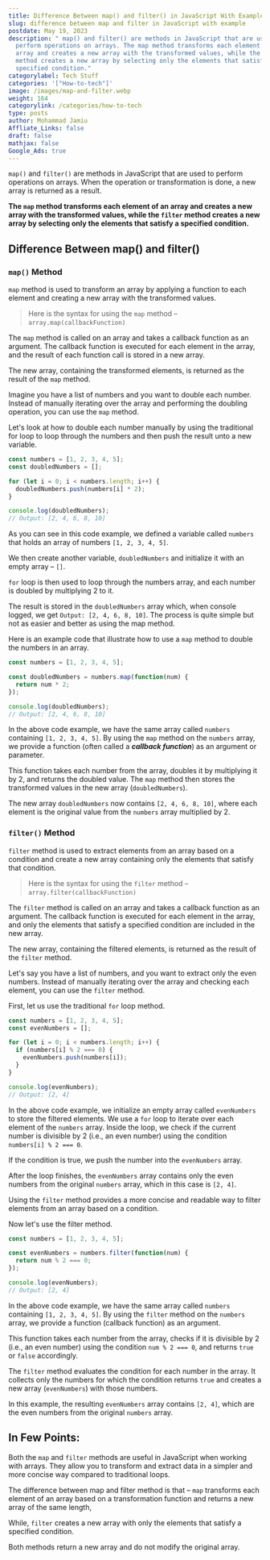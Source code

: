 ```yaml
---
title: Difference Between map() and filter() in JavaScript With Example
slug: difference between map and filter in JavaScript with example
postdate: May 19, 2023
description: " map() and filter() are methods in JavaScript that are used to
  perform operations on arrays. The map method transforms each element of an
  array and creates a new array with the transformed values, while the `filter`
  method creates a new array by selecting only the elements that satisfy a
  specified condition."
categorylabel: Tech Stuff
categories: '["How-to-tech"]'
image: /images/map-and-filter.webp
weight: 164
categorylink: /categories/how-to-tech
type: posts
author: Mohammad Jamiu
Affliate_Links: false
draft: false
mathjax: false
Google_Ads: true
---
```

 `map()` and `filter()` are methods in JavaScript that are used to perform operations on arrays. When the operation or transformation is done, a new array is returned as a result.

**The `map` method transforms each element of an array and creates a new array with the transformed values, while the `filter` method creates a new array by selecting only the elements that satisfy a specified condition.**

## **Difference Between map() and filter()**

### `map()` Method

`map` method is used to transform an array by applying a function to each element and creating a new array with the transformed values.

> Here is the syntax for using the `map` method – ⁣`array.map(callbackFunction)`

The `map` method is called on an array and takes a callback function as an argument. The callback function is executed for each element in the array, and the result of each function call is stored in a new array. 

The new array, containing the transformed elements, is returned as the result of the `map` method.

Imagine you have a list of numbers and you want to double each number. Instead of manually iterating over the array and performing the doubling operation, you can use the `map` method.

Let's look at how to double each number manually by using the traditional for loop to loop through the numbers and then push the result unto a new variable.

```javascript
const numbers = [1, 2, 3, 4, 5];
const doubledNumbers = [];

for (let i = 0; i < numbers.length; i++) {
  doubledNumbers.push(numbers[i] * 2);
}

console.log(doubledNumbers);
// Output: [2, 4, 6, 8, 10]
```

As you can see in this code example, we defined a variable called `numbers` that holds an array of numbers `[1, 2, 3, 4, 5]`.

We then create another variable, `doubledNumbers` and initialize it with an empty array – ⁣`[]`.

`for` loop is then used to loop through the numbers array, and each number is doubled by multiplying 2 to it.

The result is stored in the `doubledNumbers` array which, when console logged, we get `Output: [2, 4, 6, 8, 10]`. The process is quite simple but not as easier and better as using the map method.

Here is an example code that illustrate how to use a `map` method to double the numbers in an array.

```javascript
const numbers = [1, 2, 3, 4, 5];

const doubledNumbers = numbers.map(function(num) {
  return num * 2;
});

console.log(doubledNumbers);
// Output: [2, 4, 6, 8, 10]
```

In the above code example, we have the same array called `numbers` containing `[1, 2, 3, 4, 5]`. By using the `map` method on the `numbers` array, we provide a function (often called a ***callback function***) as an argument or parameter. 

This function takes each number from the array, doubles it by multiplying it by 2, and returns the doubled value. The `map` method then stores the transformed values in the new array (`doubledNumbers`). 

The new array `doubledNumbers` now contains `[2, 4, 6, 8, 10]`, where each element is the original value from the `numbers` array multiplied by 2.

### `filter()` Method

`filter` method is used to extract elements from an array based on a condition and create a new array containing only the elements that satisfy that condition.

> Here is the syntax for using the `filter`⁣ method – ⁣`array.filter(callbackFunction)`

The `filter` method is called on an array and takes a callback function as an argument. The callback function is executed for each element in the array, and only the elements that satisfy a specified condition are included in the new array. 

The new array, containing the filtered elements, is returned as the result of the `filter` method.

Let's say you have a list of numbers, and you want to extract only the even numbers. Instead of manually iterating over the array and checking each element, you can use the `filter` method.

First, let us use the traditional `for` loop method.

```javascript
const numbers = [1, 2, 3, 4, 5];
const evenNumbers = [];

for (let i = 0; i < numbers.length; i++) {
  if (numbers[i] % 2 === 0) {
    evenNumbers.push(numbers[i]);
  }
}

console.log(evenNumbers);
// Output: [2, 4]
```

In the above code example, we initialize an empty array called `evenNumbers` to store the filtered elements. We use a `for` loop to iterate over each element of the `numbers` array. Inside the loop, we check if the current number is divisible by 2 (i.e., an even number) using the condition `numbers[i] % 2 === 0`. 

If the condition is true, we push the number into the `evenNumbers` array.

After the loop finishes, the `evenNumbers` array contains only the even numbers from the original `numbers` array, which in this case is `[2, 4]`.

Using the `filter` method provides a more concise and readable way to filter elements from an array based on a condition. 

Now let's use the filter method.

```javascript
const numbers = [1, 2, 3, 4, 5];

const evenNumbers = numbers.filter(function(num) {
  return num % 2 === 0;
});

console.log(evenNumbers);
// Output: [2, 4]
```

In the above code example, we have the same array called `numbers` containing `[1, 2, 3, 4, 5]`. By using the `filter` method on the `numbers` array, we provide a function (callback function) as an argument. 

This function takes each number from the array, checks if it is divisible by 2 (i.e., an even number) using the condition `num % 2 === 0`, and returns `true` or `false` accordingly.

The `filter` method evaluates the condition for each number in the array. It collects only the numbers for which the condition returns `true` and creates a new array (`evenNumbers`) with those numbers.

In this example, the resulting `evenNumbers` array contains `[2, 4]`, which are the even numbers from the original `numbers` array.

## In Few Points:

Both the `map` and `filter` methods are useful in JavaScript when working with arrays. They allow you to transform and extract data in a simpler and more concise way compared to traditional loops. 

The difference between map and filter method is that – ⁣`map` transforms each element of an array based on a transformation function and returns a new array of the same length, 

While, `filter` creates a new array with only the elements that satisfy a specified condition.

Both methods return a new array and do not modify the original array.